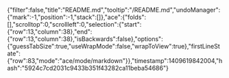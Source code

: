 {"filter":false,"title":"README.md","tooltip":"/README.md","undoManager":{"mark":-1,"position":-1,"stack":[]},"ace":{"folds":[],"scrolltop":0,"scrollleft":0,"selection":{"start":{"row":13,"column":38},"end":{"row":13,"column":38},"isBackwards":false},"options":{"guessTabSize":true,"useWrapMode":false,"wrapToView":true},"firstLineState":{"row":83,"mode":"ace/mode/markdown"}},"timestamp":1409619842004,"hash":"5924c7cd2031c9433b351f43282ca11beba54686"}